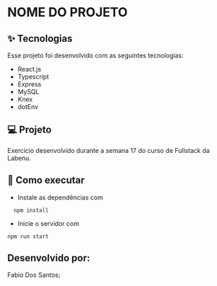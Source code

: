 #  NOME DO PROJETO

## ✨ Tecnologias
Esse projeto foi desenvolvido com as seguintes tecnologias:

* React.js
* Typescript
* Express
* MySQL
* Knex
* dotEnv

## 💻 Projeto
Exercicio desenvolvido durante a semana 17 do curso de Fullstack da Labenu. 

## 🚀 Como executar
* Instale as dependências com
```
  npm install
 ```
* Inicie o servidor com
 ```
 npm run start
 ```

## Desenvolvido por:
Fabio Dos Santos;

